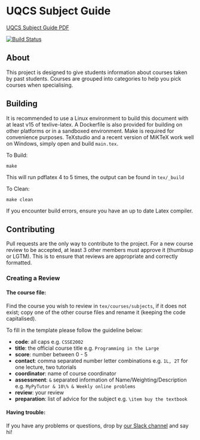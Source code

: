 # UQCS Subject Guide

[UQCS Subject Guide PDF](https://jenkins.trm.io/job/uqcs_subject_guide/lastSuccessfulBuild/artifact/tex/_build/main.pdf)

[![Build Status](https://jenkins.trm.io/buildStatus/icon?job=uqcs_subject_guide)](https://jenkins.trm.io/job/uqcs_subject_guide)

## About

This project is designed to give students information about courses taken by
past students. Courses are grouped into categories to help you pick courses
when specialising.

## Building

It is recommended to use a Linux environment to build this document with at 
least v15 of texlive-latex. A Dockerfile is also provided for building on
other platforms or in a sandboxed environment. Make is required for 
convenience purposes. TeXstudio and a recent version of MiKTeX work well on
Windows, simply open and build `main.tex`.

To Build:

` make `

This will run pdflatex 4 to 5 times, the output can be found in `tex/_build`

To Clean:

` make clean `

If you encounter build errors, ensure you have an up to date Latex compiler.

## Contributing

Pull requests are the only way to contribute to the project.
For a new course review to be accepted, at least 3 other members must approve 
it (thumbsup or LGTM). This is to ensure that reviews are appropriate and
correctly formatted.

### Creating a Review

#### The course file:

Find the course you wish to review in `tex/courses/subjects`, if it 
 does not exist; copy one of the other course files and rename it 
 (keeping the code capitalised). 
 
To fill in the template please follow the guideline below:

- **code**: all caps e.g. `CSSE2002`
- **title**: the official course title e.g. `Programming in the Large`
- **score**: number between 0 - 5
- **contact**: comma separated number letter combinations e.g. `1L, 2T` for
    one lecture, two tutorials
- **coordinator**: name of course coordinator
- **assessment**: `&` separated information of Name/Weighting/Description e.g.
    ` MyPyTutor & 10\% & Weekly online problems `
- **review**: your review
- **preparation**: list of advice for the subject e.g. `\item buy the textbook`

#### Having trouble:

If you have any problems or questions, drop by [our Slack channel](https://slack.uqcs.org.au/) and say hi!

